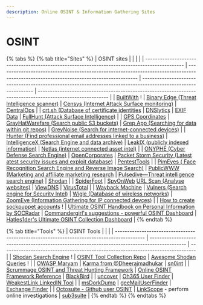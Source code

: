```yaml
---
description: Online OSINT & Information Gathering Sites
---
```


# OSINT

{% tabs %}
{% tab title="Sites" %}
| OSINT sites                                                                                    |                                                                                                                                         |                                                                                                                 |                                                                                                             |
| ---------------------------------------------------------------------------------------------- | --------------------------------------------------------------------------------------------------------------------------------------- | --------------------------------------------------------------------------------------------------------------- | ----------------------------------------------------------------------------------------------------------- |
| [BuiltWith](https://builtwith.com) !                                                           | [Binary Edge (Threat Intelligence scanner)](https://www.binaryedge.io/)                                                                 | [Censys (Internet Attack Surface monitoring)](https://censys.io/)                                               | [CentralOps](https://centralops.net)                                                                        |
| [crt.sh (Database of certificate identities](https://crt.sh)                                   | [DNSlytics](https://dnslytics.com)                                                                                                      | [EXIF Data](https://exifdata.com/)                                                                              | [FullHunt (Attack Surface Intelligence)](https://fullhunt.io/)                                              |
| [GPS Coordinates](https://gps-coordinates.net)                                                 | [GrayHatWarefare (Search public S3 buckets)](https://grayhatwarfare.com/)                                                               | [Grep App (Searching for data within git repos)](https://grep.app/)                                             | [GreyNoise (Search for internet-connected devices)](https://www.greynoise.io/)                              |
| [Hunter (Find professional email addresses linked to a business)](https://hunter.io/)          | [IntelligenceX (Search Engine and data archive)](https://intelx.io/)                                                                    | [LeakIX (publicly indexed information)](https://leakix.net/)                                                    | [Netlas (internet connected asset intel)](https://netlas.io/)                                               |
| [ONYPHE (Cyber Defense Search Engine)](https://www.onyphe.io/)                                 | [OpenCorporates](https://opencorporates.com)                                                                                            | [Packet Storm Security (Latest atest security issues and exploit database)](https://packetstormsecurity.com/)   | [PentestTools](https://pentest-tools.com)                                                                   |
| [PimEyes ( Face Recognition Search Engine and Reverse Image Search)](https://pimeyes.com/)     | [PublicWWW (Marketing and affiliate marketing research](https://publicwww.com/)                                                         | [Pulsedive—Threat intelligence search engine)](https://pulsedive.com/)                                          | [Shodan](https://shodan.io)                                                                                 |
| [SpiderFoot](https://www.spiderfoot.net/)                                                      | [SpyOnWeb](https://spyonweb.com) [URL Scan (Analyse websites)](https://urlscan.io/)                                                     | [ViewDNS](https://viewdns.info)                                                                                 | [VirusTotal](https://virustotal.com)                                                                        |
| [Wayback Machine](https://web.archive.org)                                                     | [Vulners (Search engine for Security Intel)](https://vulners.com/)                                                                      | [Wigle (Database of wireless networks)](https://www.wigle.net/)                                                 | [ZoomEye (Information Gathering for IP connected devces)](https://www.zoomeye.org/)                         |
| [How to create sockpuppet accounts](https://garrettmickley.com/sockpuppet-account-creation/) ! | [Ultimate OSINT Handbook on Personal Information by SOCRadar](https://socradar.io/the-ultimate-osint-handbook-on-personal-information/) | [Commandergirl's suggestions - powerful OSINT Dashboard](https://start.me/p/1kJKR9/commandergirl-s-suggestions) | [Hatles1der's Ultimate OSINT Collection Dashboard](https://start.me/p/DPYPMz/the-ultimate-osint-collection) |
{% endtab %}

{% tab title="Tools" %}
| OSINT Tools                                                                                |                                                                                               |                                                                                  |
| ------------------------------------------------------------------------------------------ | --------------------------------------------------------------------------------------------- | -------------------------------------------------------------------------------- |
| [Shodan Search Engine](https://www.shodan.io/) !                                           | [OSINT Tool Collection Repo](https://github.com/cipher387/osint\_stuff\_tool\_collection/)    | [Awesome Shodan Queries](https://github.com/jakejarvis/awesome-shodan-queries) ! |
| [OWASP Maryam](https://github.com/saeeddhqan/Maryam)                                       | [Karma from @Dheerajmadhukar](https://github.com/Dheerajmadhukar/karma\_v2)                   | [sn0int](https://github.com/kpcyrd/sn0int)                                       |
| [Scrummage OSINT and Threat Hunting Framework](https://github.com/matamorphosis/Scrummage) | [Online OSINT Framework Reference](https://osintframework.com/)                               | [BlackBird](https://github.com/p1ngul1n0/blackbird)                              |
| [uncover](https://github.com/projectdiscovery/uncover)                                     | [Oh365 User Finder](https://github.com/dievus/Oh365UserFinder)                                | [WeakestLink LinkedIN Tool](https://github.com/shellfarmer/WeakestLink)          |
| [msDorkDump](https://github.com/dievus/msdorkdump)                                         | [geeMailUserFinder](https://github.com/dievus/geeMailUserFinder)                              | [Exchange Finder](https://github.com/mhaskar/ExchangeFinder)                     |
| [Octosuite - Github user OSINT](https://github.com/bellingcat/octosuite/wiki/INSTALLATION) | [LinkScope](https://github.com/AccentuSoft/LinkScope\_Client) - perform online investigations | [sub3suite](https://github.com/3nock/sub3suite)                                  |
{% endtab %}
{% endtabs %}
